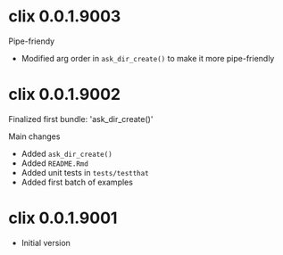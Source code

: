 # clix 0.0.1.9003

Pipe-friendy

- Modified arg order in `ask_dir_create()` to make it more pipe-friendly

# clix 0.0.1.9002

Finalized first bundle: 'ask_dir_create()'

Main changes
- Added `ask_dir_create()`
- Added `README.Rmd`
- Added unit tests in `tests/testthat`
- Added first batch of examples

# clix 0.0.1.9001

* Initial version
